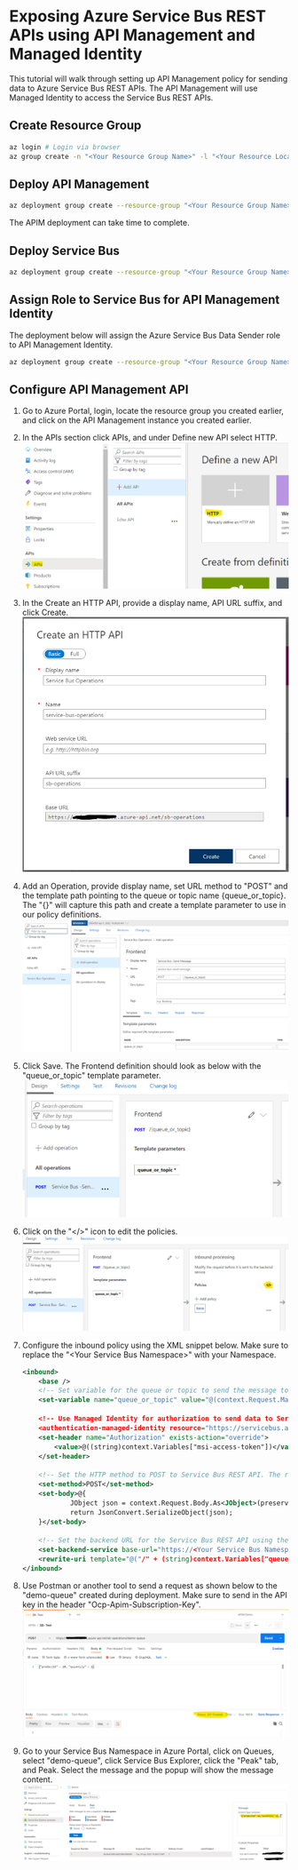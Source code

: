 # Exposing Azure Service Bus REST APIs using API Management and Managed Identity

This tutorial will walk through setting up API Management policy for sending data to Azure Service Bus REST APIs. The API Management will use Managed Identity to access the Service Bus REST APIs.

## Create Resource Group

```bash
az login # Login via browser
az group create -n "<Your Resource Group Name>" -l "<Your Resource Location>"
```

## Deploy API Management

```bash
az deployment group create --resource-group "<Your Resource Group Name>" --template-file deploy/apim.bicep --parameters publisherEmail="<Your Email Address>" publisherName="<Your Name>" apimServiceName="<Unique APIM Service Name>"
```

The APIM deployment can take time to complete.

## Deploy Service Bus

```bash
az deployment group create --resource-group "<Your Resource Group Name>" --template-file deploy/service-bus.bicep --parameters nameSpace="<Unique Service Bus Namespace>"
```

## Assign Role to Service Bus for API Management Identity

The deployment below will assign the Azure Service Bus Data Sender role to API Management Identity.

```bash
az deployment group create --resource-group "<Your Resource Group Name>" --template-file deploy/roleAssign-apim-service-bus.bicep --parameters apimServiceName="<Your APIM Service Name>" sbNameSpace="<Your Service Bus Namespace>"
```

## Configure API Management API

1. Go to Azure Portal, login, locate the resource group you created earlier, and click on the API Management instance you created earlier.

1. In the APIs section click APIs, and under Define new API select HTTP.
    ![Define new API](media/s1.PNG)

1. In the Create an HTTP API, provide a display name, API URL suffix, and click Create.
    ![Create new API](media/s2.PNG)

1. Add an Operation, provide display name, set URL method to "POST" and the template path pointing to the queue or topic name {queue_or_topic}. The "{}" will capture this path and create a template parameter to use in our policy definitions.
    ![Create Operation](media/s3.PNG)

1. Click Save. The Frontend definition should look as below with the "queue_or_topic" template parameter.
    ![Frontend Design](media/s4.PNG)

1. Click on the "</>" icon to edit the policies.
    ![Edit Policy](media/s5.PNG)

1. Configure the inbound policy using the XML snippet below. Make sure to replace the "\<Your Service Bus Namespace\>" with your Namespace.
    ```xml
    <inbound>
        <base />
        <!-- Set variable for the queue or topic to send the message to. This comes from the request. -->
        <set-variable name="queue_or_topic" value="@(context.Request.MatchedParameters["queue_or_topic"])" />

        <!-- Use Managed Identity for authorization to send data to Service Bus and set the Authorization header. -->
        <authentication-managed-identity resource="https://servicebus.azure.net" output-token-variable-name="msi-access-token" ignore-error="false" />
        <set-header name="Authorization" exists-action="override">
            <value>@((string)context.Variables["msi-access-token"])</value>
        </set-header>

        <!-- Set the HTTP method to POST to Service Bus REST API. The request body is expected to be in JSON. -->
        <set-method>POST</set-method>
        <set-body>@{
                JObject json = context.Request.Body.As<JObject>(preserveContent: true);
                return JsonConvert.SerializeObject(json);
        }</set-body>

        <!-- Set the backend URL for the Service Bus REST API using the queue_or_topic variable set earlier. -->
        <set-backend-service base-url="https://<Your Service Bus Namespace>.servicebus.windows.net" />
        <rewrite-uri template="@("/" + (string)context.Variables["queue_or_topic"] +"/messages" )" copy-unmatched-params="false" />
    </inbound>
    ```

1. Use Postman or another tool to send a request as shown below to the "demo-queue" created during deployment. Make sure to send in the API key in the header "Ocp-Apim-Subscription-Key".
    ![Test API](media/s6.PNG)

1. Go to your Service Bus Namespace in Azure Portal, click on Queues, select "demo-queue", click Service Bus Explorer, click the "Peak" tab, and Peak. Select the message and the popup will show the message content.
    ![Peak](media/s7.PNG)
